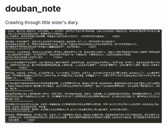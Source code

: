 # douban_note
Crawling through little sister's diary.

![Image text](https://github.com/iostreamatlab/douban_note/raw/master/north_note.jpg)
